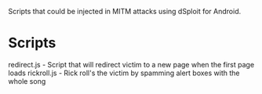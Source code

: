 Scripts that could be injected in MITM attacks using dSploit for Android.

Scripts
===================

redirect.js - Script that will redirect victim to a new page when the first page loads
rickroll.js - Rick roll's the victim by spamming alert boxes with the whole song
